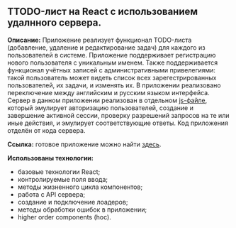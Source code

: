 ## TTODO-лист на React с использованием удалнного сервера.

**Описание:** Приложение реализует функционал TODO-листа (добавление, удаление и редактирование задач) для каждого из пользователей в системе. Приложение поддерживает регистрацию нового пользователя с уникальным именем. Также поддерживается функционал учётных записей с административными привелегиями: такой пользователь может видеть список всех зарегестрированных пользователей, их задачи, и изменять их. В приложении реализовано переключение между английским и русским языком интерфейса.
Сервер в данном приложении реализован в отдельном [js-файле](https://github.com/d00dde/Todo-with-server/blob/master/src/server/server.js/), который эмулирует авторизацию пользователей, создание и завершение активной сессии, проверку разрешений запросов на те или иные действия, и эмулирует соответствующие ответы. Код приложения отделён от кода сервера.

**Ссылка:** готовое приложение можно найти [здесь](https://d00dde.github.io/React-new-post/).

**Использованы технологии:** 
+ базовые технологии React; 
+ контролируемые поля ввода;
+ методы жизненного цикла компонентов;
+ работа с API сервера;
+ создание и подключение лоадеров;
+ методы обработки ошибок в приложении;
+ higher order components (hoc).
